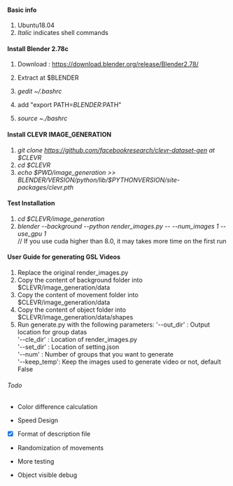 #### Basic info

1. Ubuntu18.04
2. *Italic* indicates shell commands

#### Install Blender 2.78c

1. Download : https://download.blender.org/release/Blender2.78/

2. Extract at $BLENDER
3. *gedit ~/.bashrc*
4. add "export PATH=$BLENDER:$PATH" 
5. *source ~./bashrc*



#### Install CLEVR IMAGE_GENERATION

1. *git clone https://github.com/facebookresearch/clevr-dataset-gen at $CLEVR*
2. *cd $CLEVR*
3. *echo $PWD/image_generation >> $BLENDER/$VERSION/python/lib/$PYTHONVERSION/site-packages/clevr.pth*


#### Test Installation
1. *cd $CLEVR/image_generation*
2. *blender --background --python render_images.py -- --num_images 1 --use_gpu 1*  
// If you use cuda higher than 8.0, it may takes more time on the first run


#### User Guide for generating GSL Videos 
1. Replace the original render_images.py 
2. Copy the content of background folder into $CLEVR/image_generation/data
3. Copy the content of movement folder into $CLEVR/image_generation/data
4. Copy the content of object folder into $CLEVR/image_generation/data/shapes
5. Run generate.py with the following parameters:
	'--out_dir'  :       Output location for group datas  
	'--cle_dir'  :       Location of render_images.py  
	'--set_dir'  :       Location of setting.json  
	'--num'	     :	     Number of groups that you want to generate  
	'--keep_temp': 	     Keep the images used to generate video or not, default False  
	

###### Todo

- Color difference calculation

- Speed Design

- [x] Format of description file

-  Randomization of movements

-  More testing

-  Object visible debug
